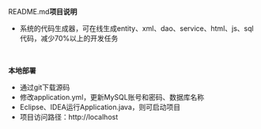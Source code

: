 README.md**项目说明** 
- 系统的代码生成器，可在线生成entity、xml、dao、service、html、js、sql代码，减少70%以上的开发任务
<br> 


 **本地部署**
- 通过git下载源码
- 修改application.yml，更新MySQL账号和密码、数据库名称
- Eclipse、IDEA运行Application.java，则可启动项目
- 项目访问路径：http://localhost
